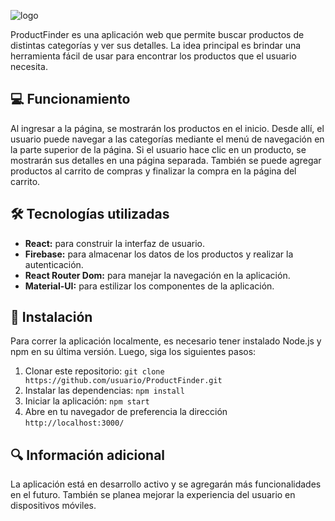 
![logo](../tienda/src/assets/pd%20red.png)

ProductFinder es una aplicación web que permite buscar productos de distintas categorías y ver sus detalles. La idea principal es brindar una herramienta fácil de usar para encontrar los productos que el usuario necesita.

## 💻 Funcionamiento

Al ingresar a la página, se mostrarán los productos en el inicio. Desde allí, el usuario puede navegar a las categorías mediante el menú de navegación en la parte superior de la página. Si el usuario hace clic en un producto, se mostrarán sus detalles en una página separada. También se puede agregar productos al carrito de compras y finalizar la compra en la página del carrito.

## 🛠️ Tecnologías utilizadas

* **React:** para construir la interfaz de usuario.
* **Firebase:** para almacenar los datos de los productos y realizar la autenticación.
* **React Router Dom:** para manejar la navegación en la aplicación.
* **Material-UI:** para estilizar los componentes de la aplicación.

## 🚀 Instalación

Para correr la aplicación localmente, es necesario tener instalado Node.js y npm en su última versión. Luego, siga los siguientes pasos:

1. Clonar este repositorio: `git clone https://github.com/usuario/ProductFinder.git`
2. Instalar las dependencias: `npm install`
3. Iniciar la aplicación: `npm start`
4. Abre en tu navegador de preferencia la dirección `http://localhost:3000/`

## 🔍 Información adicional

La aplicación está en desarrollo activo y se agregarán más funcionalidades en el futuro. También se planea mejorar la experiencia del usuario en dispositivos móviles.
